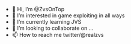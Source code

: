 - 👋 Hi, I’m @ZvsOnTop
- 👀 I’m interested in game exploiting in all ways
- 🌱 I’m currently learning JVS
- 💞️ I’m looking to collaborate on ...
- 📫 How to reach me twitter/@realzvs

<!---
ZvsOnTop/ZvsOnTop is a ✨ special ✨ repository because its `README.md` (this file) appears on your GitHub profile.
You can click the Preview link to take a look at your changes.
--->

